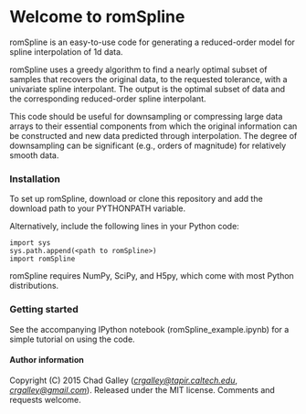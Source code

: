 # Welcome to romSpline #

romSpline is an easy-to-use code for generating a reduced-order model for 
spline interpolation of 1d data.

romSpline uses a greedy algorithm to find a nearly optimal subset of samples that recovers the original data, to the requested tolerance, with a univariate spline interpolant. The output is the optimal subset of data and the corresponding reduced-order spline interpolant.

This code should be useful for downsampling or compressing large data arrays to their essential components from which the original information can be constructed and new data predicted through interpolation. The degree of downsampling can be significant (e.g., orders of magnitude) for relatively smooth data.


### Installation ###

To set up romSpline, download or clone this repository and add the download path to your PYTHONPATH variable. 

Alternatively, include the following lines in your Python code:

    import sys
    sys.path.append(<path to romSpline>)
    import romSpline


romSpline requires NumPy, SciPy, and H5py, which come with most Python distributions.


### Getting started ###

See the accompanying IPython notebook (romSpline_example.ipynb) for a simple tutorial on using the code.

#### Author information ####
Copyright (C) 2015 Chad Galley (*crgalley@tapir.caltech.edu*, *crgalley@gmail.com*). 
Released under the MIT license.
Comments and requests welcome.